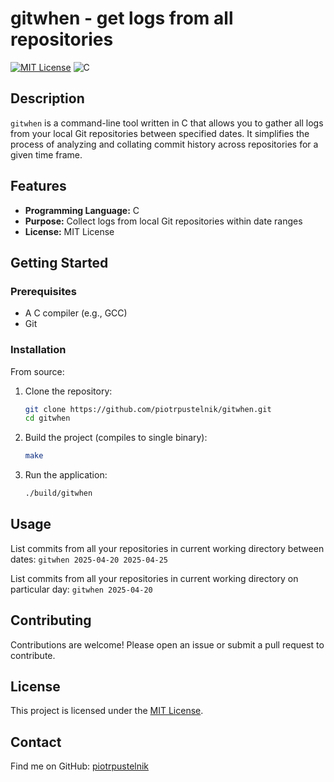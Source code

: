 # gitwhen - get logs from all repositories

[![MIT License](https://img.shields.io/badge/License-MIT-blue.svg)](LICENSE)
![C](https://img.shields.io/badge/Language-C-brightgreen)

## Description

`gitwhen` is a command-line tool written in C that allows you to gather all logs from your local Git repositories between specified dates. It simplifies the process of analyzing and collating commit history across repositories for a given time frame.

## Features

- **Programming Language:** C
- **Purpose:** Collect logs from local Git repositories within date ranges
- **License:** MIT License

## Getting Started

### Prerequisites

- A C compiler (e.g., GCC)
- Git

### Installation

From source:

1. Clone the repository:

   ```bash
   git clone https://github.com/piotrpustelnik/gitwhen.git
   cd gitwhen
   ```

2. Build the project (compiles to single binary):

   ```bash
   make
   ```

3. Run the application:

   ```bash
   ./build/gitwhen
   ```


## Usage

List commits from all your repositories in current working directory between dates:
`gitwhen 2025-04-20 2025-04-25`

List commits from all your repositories in current working directory on particular day:
`gitwhen 2025-04-20` 

## Contributing

Contributions are welcome! Please open an issue or submit a pull request to contribute.

## License

This project is licensed under the [MIT License](LICENSE).

## Contact

Find me on GitHub: [piotrpustelnik](https://github.com/piotrpustelnik)